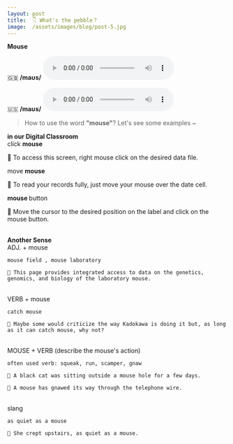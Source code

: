```yaml
---
layout: post
title:  👇 What's the pebble？
image:  /assets/images/blog/post-5.jpg
---
```

**<B>Mouse</B>**

🇬🇧 <B>/maʊs/</B>
<audio controls="controls">
  <source src="/assets/audio/mouse-gb.mp3" type="audio/mpeg">
<embed height="100" width="100" src="/i/song.mp3" />
</audio>

🇺🇸 <B>/maʊs/</B>
<audio controls="controls">
  <source src="/assets/audio/mouse-us.mp3" type="audio/mpeg">
<embed height="100" width="100" src="/i/song.mp3" />
</audio>
<br>
> How to use the word <B>"mouse"</B>? Let's see some examples ~ 

**in our Digital Classroom**
<br>
click <B> mouse </B>

📍 To access this screen, right mouse click on the desired data file.<br>

move <B> mouse</B>

📍 To read your records fully, just move your mouse over the date cell.<br>

<B> mouse </B> button

📍 Move the cursor to the desired position on the label and click on the mouse button.<br><br>


**Another Sense**
<br>
ADJ. + mouse

	mouse field , mouse laboratory 
	
	📍 This page provides integrated access to data on the genetics, genomics, and biology of the laboratory mouse.

<br>
VERB + mouse
	
	catch mouse
	
	📍 Maybe some would criticize the way Kadokawa is doing it but, as long as it can catch mouse, why not?
	
<br>
MOUSE + VERB  (describe the mouse's action)
	
	often used verb: squeak, run, scamper, gnaw 
	
	📍 A black cat was sitting outside a mouse hole for a few days.
	
	📍 A mouse has gnawed its way through the telephone wire.
	
<br>
slang

	as quiet as a mouse
	
	📍 She crept upstairs, as quiet as a mouse.
